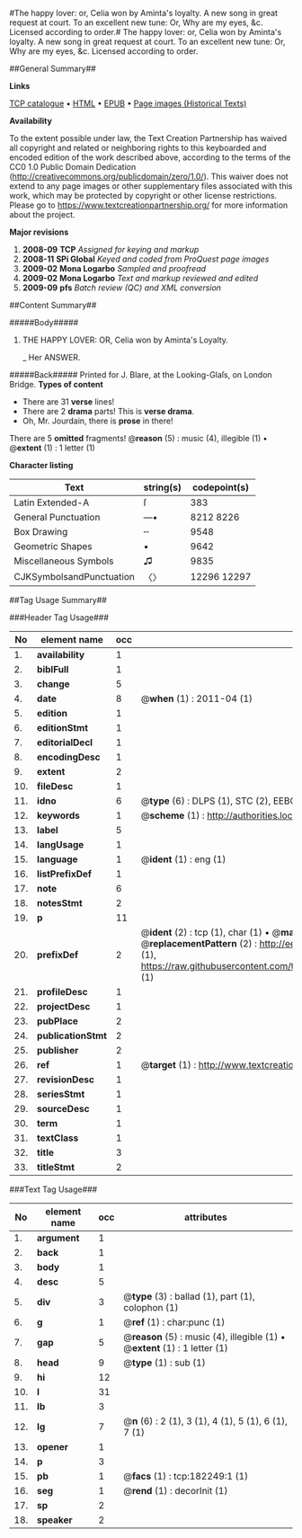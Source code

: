 #The happy lover: or, Celia won by Aminta's loyalty. A new song in great request at court. To an excellent new tune: Or, Why are my eyes, &c. Licensed according to order.#
The happy lover: or, Celia won by Aminta's loyalty. A new song in great request at court. To an excellent new tune: Or, Why are my eyes, &c. Licensed according to order.

##General Summary##

**Links**

[TCP catalogue](http://www.ota.ox.ac.uk/tcp/)  • 
[HTML](http://tei.it.ox.ac.uk/tcp/Texts-HTML/free/B03/B03754.html)  • 
[EPUB](http://tei.it.ox.ac.uk/tcp/Texts-EPUB/free/B03/B03754.epub) • 
[Page images (Historical Texts)](https://historicaltexts.jisc.ac.uk/eebo-99885291e)

**Availability**

To the extent possible under law, the Text Creation Partnership has waived all copyright and related or neighboring rights to this keyboarded and encoded edition of the work described above, according to the terms of the CC0 1.0 Public Domain Dedication (http://creativecommons.org/publicdomain/zero/1.0/). This waiver does not extend to any page images or other supplementary files associated with this work, which may be protected by copyright or other license restrictions. Please go to https://www.textcreationpartnership.org/ for more information about the project.

**Major revisions**

1. __2008-09__ __TCP__ *Assigned for keying and markup*
1. __2008-11__ __SPi Global__ *Keyed and coded from ProQuest page images*
1. __2009-02__ __Mona Logarbo__ *Sampled and proofread*
1. __2009-02__ __Mona Logarbo__ *Text and markup reviewed and edited*
1. __2009-09__ __pfs__ *Batch review (QC) and XML conversion*

##Content Summary##

#####Body#####

1. THE HAPPY LOVER: OR, Celia won by Aminta's Loyalty.

    _ Her ANSWER.

#####Back#####
Printed for J. Blare, at the Looking-Glaſs, on London Bridge.
**Types of content**

  * There are 31 **verse** lines!
  * There are 2 **drama** parts! This is **verse drama**.
  * Oh, Mr. Jourdain, there is **prose** in there!

There are 5 **omitted** fragments! 
 @__reason__ (5) : music (4), illegible (1)  •  @__extent__ (1) : 1 letter (1)

**Character listing**


|Text|string(s)|codepoint(s)|
|---|---|---|
|Latin Extended-A|ſ|383|
|General Punctuation|—•|8212 8226|
|Box Drawing|╌|9548|
|Geometric Shapes|▪|9642|
|Miscellaneous Symbols|♫|9835|
|CJKSymbolsandPunctuation|〈〉|12296 12297|

##Tag Usage Summary##

###Header Tag Usage###

|No|element name|occ|attributes|
|---|---|---|---|
|1.|__availability__|1||
|2.|__biblFull__|1||
|3.|__change__|5||
|4.|__date__|8| @__when__ (1) : 2011-04 (1)|
|5.|__edition__|1||
|6.|__editionStmt__|1||
|7.|__editorialDecl__|1||
|8.|__encodingDesc__|1||
|9.|__extent__|2||
|10.|__fileDesc__|1||
|11.|__idno__|6| @__type__ (6) : DLPS (1), STC (2), EEBO-CITATION (1), PROQUEST (1), VID (1)|
|12.|__keywords__|1| @__scheme__ (1) : http://authorities.loc.gov/ (1)|
|13.|__label__|5||
|14.|__langUsage__|1||
|15.|__language__|1| @__ident__ (1) : eng (1)|
|16.|__listPrefixDef__|1||
|17.|__note__|6||
|18.|__notesStmt__|2||
|19.|__p__|11||
|20.|__prefixDef__|2| @__ident__ (2) : tcp (1), char (1)  •  @__matchPattern__ (2) : ([0-9\-]+):([0-9IVX]+) (1), (.+) (1)  •  @__replacementPattern__ (2) : http://eebo.chadwyck.com/downloadtiff?vid=$1&page=$2 (1), https://raw.githubusercontent.com/textcreationpartnership/Texts/master/tcpchars.xml#$1 (1)|
|21.|__profileDesc__|1||
|22.|__projectDesc__|1||
|23.|__pubPlace__|2||
|24.|__publicationStmt__|2||
|25.|__publisher__|2||
|26.|__ref__|1| @__target__ (1) : http://www.textcreationpartnership.org/docs/. (1)|
|27.|__revisionDesc__|1||
|28.|__seriesStmt__|1||
|29.|__sourceDesc__|1||
|30.|__term__|1||
|31.|__textClass__|1||
|32.|__title__|3||
|33.|__titleStmt__|2||


###Text Tag Usage###

|No|element name|occ|attributes|
|---|---|---|---|
|1.|__argument__|1||
|2.|__back__|1||
|3.|__body__|1||
|4.|__desc__|5||
|5.|__div__|3| @__type__ (3) : ballad (1), part (1), colophon (1)|
|6.|__g__|1| @__ref__ (1) : char:punc (1)|
|7.|__gap__|5| @__reason__ (5) : music (4), illegible (1)  •  @__extent__ (1) : 1 letter (1)|
|8.|__head__|9| @__type__ (1) : sub (1)|
|9.|__hi__|12||
|10.|__l__|31||
|11.|__lb__|3||
|12.|__lg__|7| @__n__ (6) : 2 (1), 3 (1), 4 (1), 5 (1), 6 (1), 7 (1)|
|13.|__opener__|1||
|14.|__p__|3||
|15.|__pb__|1| @__facs__ (1) : tcp:182249:1 (1)|
|16.|__seg__|1| @__rend__ (1) : decorInit (1)|
|17.|__sp__|2||
|18.|__speaker__|2||
